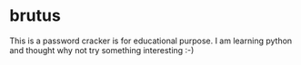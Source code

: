 # brutus
This is a password cracker is for educational purpose. I am learning python and thought why not try something interesting :-)
